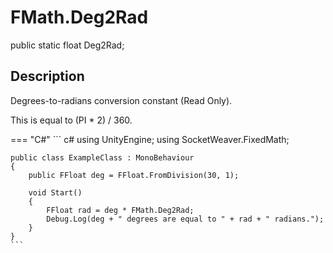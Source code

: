 # FMath.Deg2Rad

public static float Deg2Rad;

## Description

Degrees-to-radians conversion constant (Read Only).

This is equal to (PI * 2) / 360.

=== "C#"
    ``` c#
    using UnityEngine;
    using SocketWeaver.FixedMath;

    public class ExampleClass : MonoBehaviour
    {
        public FFloat deg = FFloat.FromDivision(30, 1);

        void Start()
        {
            FFloat rad = deg * FMath.Deg2Rad;
            Debug.Log(deg + " degrees are equal to " + rad + " radians.");
        }
    }
    ```